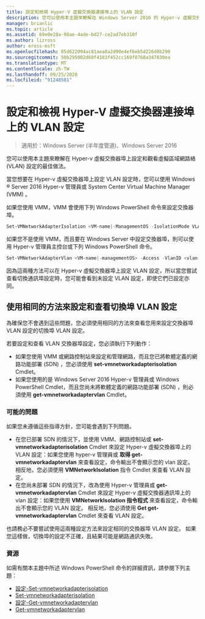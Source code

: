 ```yaml
---
title: 設定和檢視 Hyper-V 虛擬交換器連接埠上的 VLAN 設定
description: 您可以使用本主題來瞭解在 Windows Server 2016 的 Hyper-v 虛擬交換器埠上設定和觀看虛擬區域網路絡 (VLAN) 設定的最佳做法。
manager: brianlic
ms.topic: article
ms.assetid: 69e0e28a-98ae-4ade-bd27-ce2ad7eb310f
ms.author: lizross
author: eross-msft
ms.openlocfilehash: 85d622094ac81aea8a2d90e4ef6eb5d226d0b290
ms.sourcegitcommit: 50b295002d60f4183f452cc169f0768a347830ea
ms.translationtype: MT
ms.contentlocale: zh-TW
ms.lasthandoff: 09/25/2020
ms.locfileid: "91248581"
---
```

# <a name="configure-and-view-vlan-settings-on-hyper-v-virtual-switch-ports"></a>設定和檢視 Hyper-V 虛擬交換器連接埠上的 VLAN 設定

>適用於：Windows Server (半年度管道)、Windows Server 2016

您可以使用本主題來瞭解在 Hyper-v 虛擬交換器埠上設定和觀看虛擬區域網路絡 (VLAN) 設定的最佳做法。

當您想要在 Hyper-v 虛擬交換器埠上設定 VLAN 設定時，您可以使用 Windows &reg; Server 2016 Hyper-v 管理員或 System Center Virtual Machine Manager (VMM) 。

如果您使用 VMM，VMM 會使用下列 Windows PowerShell 命令來設定交換器埠。

```powershell
Set-VMNetworkAdapterIsolation <VM-name|-ManagementOS -IsolationMode VLAN -DefaultIsolationID <vlan-value> -AllowUntaggedTraffic $True
```
如果您不是使用 VMM，而且要在 Windows Server 中設定交換器埠，則可以使用 Hyper-v 管理員主控台或下列 Windows PowerShell 命令。
```powershell
Set-VMNetworkAdapterVlan <VM-name|-managementOS> -Access -VlanID <vlan-value>
```

因為這兩種方法可以在 Hyper-v 虛擬交換器埠上設定 VLAN 設定，所以當您嘗試查看切換通訊埠設定時，您可能會看到未設定 VLAN 設定，即使它們已設定亦同。

## <a name="use-the-same-method-to-configure-and-view-switch-port-vlan-settings"></a>使用相同的方法來設定和查看切換埠 VLAN 設定

為確保您不會遇到這些問題，您必須使用相同的方法來查看您用來設定交換器埠 VLAN 設定的切換埠 VLAN 設定。

若要設定和查看 VLAN 交換器埠設定，您必須執行下列動作：

- 如果您使用 VMM 或網路控制站來設定和管理網路，而且您已將軟體定義的網路功能部署 (SDN) ，您必須使用 **set-vmnetworkadapterisolation** Cmdlet。
- 如果您使用的是 Windows Server 2016 Hyper-v 管理員或 Windows PowerShell Cmdlet，而且您尚未將軟體定義的網路功能部署 (SDN) ，則必須使用 **get-vmnetworkadaptervlan** Cmdlet。

### <a name="possible-issues"></a>可能的問題

如果您未遵循這些指導方針，您可能會遇到下列問題。

- 在您已部署 SDN 的情況下，並使用 VMM、網路控制站或 **set-vmnetworkadapterisolation** Cmdlet 來設定 Hyper-v 虛擬交換器埠上的 VLAN 設定：如果您使用 hyper-v 管理員或 **取得 get-vmnetworkadaptervlan** 來查看設定，命令輸出不會顯示您的 vlan 設定。 相反地，您必須使用 **VMNetworkIsolation** 指令 Cmdlet 來查看 VLAN 設定。
- 在您尚未部署 SDN 的情況下，改為使用 Hyper-v 管理員或 **get-vmnetworkadaptervlan** Cmdlet 來設定 Hyper-v 虛擬交換器通訊埠上的 vlan 設定：如果您使用 **VMNetworkIsolation 指令程式** 來查看設定，命令輸出不會顯示您的 VLAN 設定。 相反地，您必須使用 **Get get-vmnetworkadaptervlan** Cmdlet 來查看 VLAN 設定。

也請務必不要嘗試使用這兩種設定方法來設定相同的交換器埠 VLAN 設定。 如果您這樣做，切換埠的設定不正確，且結果可能是網路通訊失敗。

### <a name="resources"></a>資源

如需有關本主題中所述 Windows PowerShell 命令的詳細資訊，請參閱下列主題：

- [設定-Set-vmnetworkadapterisolation](/powershell/module/hyper-v/set-vmnetworkadapterisolation?view=win10-ps)
- [Set-vmnetworkadapterisolation](/powershell/module/hyper-v/get-vmnetworkadapterisolation?view=win10-ps)
- [設定-Get-vmnetworkadaptervlan](/powershell/module/hyper-v/set-vmnetworkadaptervlan?view=win10-ps)
- [Get-vmnetworkadaptervlan](/powershell/module/hyper-v/get-vmnetworkadaptervlan?view=win10-ps)

